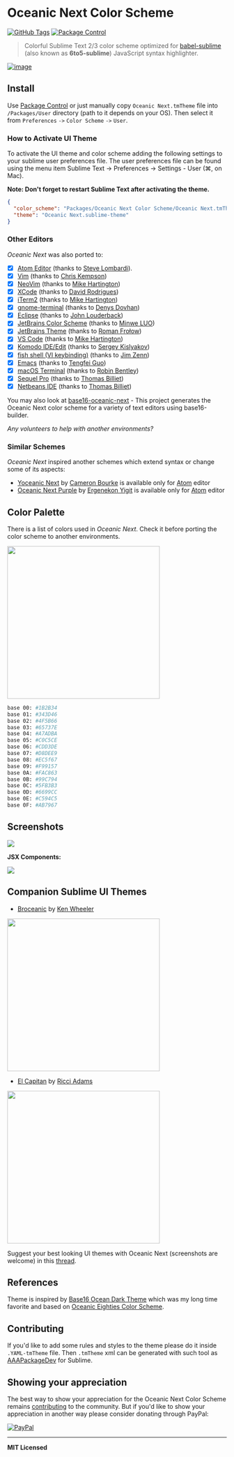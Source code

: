 # Oceanic Next Color Scheme

[![GitHub Tags](https://img.shields.io/github/tag/voronianski/oceanic-next-color-scheme.svg)](https://github.com/voronianski/oceanic-next-color-scheme/tags)
[![Package Control](https://packagecontrol.herokuapp.com/downloads/Oceanic%20Next%20Color%20Scheme.svg?color=50C32E)](https://packagecontrol.io/packages/Oceanic%20Next%20Color%20Scheme)

> Colorful Sublime Text 2/3 color scheme optimized for [babel-sublime](https://github.com/babel/babel-sublime) (also known as **6to5-sublime**) JavaScript syntax highlighter.

[![image](https://cloud.githubusercontent.com/assets/15828926/24619500/5ace50f2-18c4-11e7-9c40-7a247528f99d.png)
](https://dribbble.com/shots/1921103-Oceanic-Next-Theme)

## Install

Use [Package Control](https://packagecontrol.io/packages/Oceanic%20Next%20Color%20Scheme) or just manually copy `Oceanic Next.tmTheme` file into `/Packages/User` directory (path to it depends on your OS). Then select it from `Preferences` `->` `Color Scheme` `->` `User`.

### How to Activate UI Theme

To activate the UI theme and color scheme adding the following settings to your sublime user preferences file. The user preferences file can be found using the menu item Sublime Text -> Preferences -> Settings - User (⌘, on Mac).

**Note: Don't forget to restart Sublime Text after activating the theme.**

```json
{
  "color_scheme": "Packages/Oceanic Next Color Scheme/Oceanic Next.tmTheme",
  "theme": "Oceanic Next.sublime-theme"
}
```

### Other Editors

_Oceanic Next_ was also ported to:

- [x] [Atom Editor](https://atom.io/themes/oceanic-next) (thanks to [Steve Lombardi](https://github.com/smlombardi)).
- [x] [Vim](https://github.com/chriskempson/base16-builder) (thanks to [Chris Kempson](https://github.com/chriskempson))
- [x] [NeoVim](https://github.com/mhartington/oceanic-next) (thanks to [Mike Hartington](https://github.com/mhartington))
- [x] [XCode](https://github.com/dmcrodrigues/Oceanic-Next-Xcode-Theme) (thanks to [David Rodrigues](https://github.com/dmcrodrigues))
- [x] [iTerm2](https://github.com/mhartington/oceanic-next-iterm) (thanks to [Mike Hartington](https://github.com/mhartington))
- [x] [gnome-terminal](https://github.com/denysdovhan/oceanic-next-gnome-terminal) (thanks to [Denys Dovhan](https://github.com/denysdovhan))
- [x] [Eclipse](http://eclipsecolorthemes.org/?view=theme&id=35308) (thanks to [John Louderback](https://github.com/JohnLouderback))
- [x] [JetBrains Color Scheme](https://github.com/minwe/oceanic-next-jetbrains) (thanks to [Minwe LUO](https://github.com/minwe))
- [x] [JetBrains Theme](https://github.com/rofrol/oceanic-next-jetbrains-theme) (thanks to [Roman Frołow](https://github.com/rofrol))
- [x] [VS Code](https://marketplace.visualstudio.com/items/mhartington.Oceanic-Next) (thanks to [Mike Hartington](https://github.com/mhartington))
- [x] [Komodo IDE/Edit](https://github.com/Defman21/oceanicnext-komodo) (thanks to [Sergey Kislyakov](https://github.com/Defman21))
- [x] [fish shell (VI keybinding)](https://github.com/Jim-Zenn/fish-theme-oceanic-next-vi) (thanks to [Jim Zenn](https://github.com/Jim-Zenn))
- [x] [Emacs](https://github.com/terry3/oceanic-theme) (thanks to [Tengfei Guo](https://github.com/terry3))
- [x] [macOS Terminal](https://github.com/robinbentley/oceanic-next-macos-terminal) (thanks to [Robin Bentley](https://github.com/robinbentley))
- [x] [Sequel Pro](https://github.com/JodusNodus/oceanic-next-sequel-pro) (thanks to [Thomas Billiet](https://github.com/JodusNodus))
- [x] [Netbeans IDE](https://github.com/JodusNodus/oceanic-next-netbeans) (thanks to [Thomas Billiet](https://github.com/JodusNodus))

You may also look at [base16-oceanic-next](https://github.com/wbinnssmith/base16-oceanic-next) - This project generates the Oceanic Next color scheme for a variety of text editors using base16-builder.

_Any volunteers to help with another environments?_

### Similar Schemes

_Oceanic Next_ inspired another schemes which extend syntax or change some of its aspects:

- [Yoceanic Next](https://github.com/cameronbourke/yoceanic-next-syntax) by [Cameron Bourke](https://github.com/cameronbourke) is available only for [Atom](https://atom.io/themes/yoceanic-next-syntax) editor
- [Oceanic Next Purple](https://github.com/ergenekonyigit/oceanic-next-purple-syntax) by [Ergenekon Yigit](https://github.com/ergenekonyigit) is available only for [Atom](https://atom.io/themes/oceanic-next-purple) editor


## Color Palette

There is a list of colors used in _Oceanic Next_. Check it before porting the color scheme to another environments.

<img src="https://raw.githubusercontent.com/voronianski/oceanic-next-theme/master/colors.png" width="350" />

```bash
base 00: #1B2B34
base 01: #343D46
base 02: #4F5B66
base 03: #65737E
base 04: #A7ADBA
base 05: #C0C5CE
base 06: #CDD3DE
base 07: #D8DEE9
base 08: #EC5f67
base 09: #F99157
base 0A: #FAC863
base 0B: #99C794
base 0C: #5FB3B3
base 0D: #6699CC
base 0E: #C594C5
base 0F: #AB7967
```

## Screenshots

![](https://raw.githubusercontent.com/voronianski/oceanic-next-theme/master/screenshots/extended-class.png)

**JSX Components:**

![](https://raw.githubusercontent.com/voronianski/oceanic-next-theme/master/screenshots/jsx-component.png)

## Companion Sublime UI Themes

- [Broceanic](https://github.com/kenwheeler/broceanic-theme) by [Ken Wheeler](https://github.com/kenwheeler)

<img src="https://camo.githubusercontent.com/c98146a299659dffae2478535456712a088a9ee6/687474703a2f2f692e696d6775722e636f6d2f526c50545051322e706e67" width="350" />

- [El Capitan](https://github.com/iccir/El-Capitan-Theme) by [Ricci Adams](https://github.com/iccir)

<img src="https://camo.githubusercontent.com/7cb0e0e2931c93df4a52432a1de2bf8e909cadd2/68747470733a2f2f646c2e64726f70626f7875736572636f6e74656e742e636f6d2f752f3130303436333031312f656c2d6361706974616e2d776974682d6f6365616e69632d6e6578742e706e67" width="350" />

Suggest your best looking UI themes with Oceanic Next (screenshots are welcome) in this [thread](https://github.com/voronianski/oceanic-next-color-scheme/issues/2).

## References

Theme is inspired by [Base16 Ocean Dark Theme](https://github.com/carloe/spacegray-base16-ocean-dark) which was my long time favorite and based on [Oceanic Eighties Color Scheme](https://github.com/memco/Oceanic-tmTheme).

## Contributing

If you'd like to add some rules and styles to the theme please do it inside `.YAML-tmTheme` file. Then `.tmTheme` xml can be generated with such tool as [AAAPackageDev](https://github.com/SublimeText/AAAPackageDev) for Sublime.

## Showing your appreciation

The best way to show your appreciation for the Oceanic Next Color Scheme remains [contributing](https://github.com/voronianski/oceanic-next-color-scheme#contributing) to the community. But if you'd like to show your appreciation in another way please consider donating through PayPal:

[![PayPal](https://camo.githubusercontent.com/e14c85b542e06215f7e56c0763333ef1e9b9f9b7/68747470733a2f2f7777772e70617970616c6f626a656374732e636f6d2f656e5f55532f692f62746e2f62746e5f646f6e6174655f534d2e676966)](https://www.paypal.me/voronianski/5)

---

**MIT Licensed**
